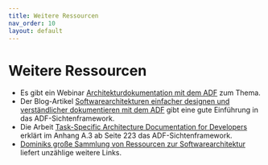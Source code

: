 ```yaml
---
title: Weitere Ressourcen
nav_order: 10
layout: default
---
```


# Weitere Ressourcen

- Es gibt ein Webinar [Architekturdokumentation mit dem ADF](https://www.youtube.com/watch?v=xhZAF2jE4Ak) zum Thema.
- Der Blog-Artikel [Softwarearchitekturen einfacher designen und verständlicher dokumentieren mit dem ADF](https://www.iese.fraunhofer.de/blog/softwarearchitekturen-einfacher-designen-und-verstaendlicher-dokumentieren-mit-dem-fraunhofer-adf/) gibt eine gute Einführung in das ADF-Sichtenframework.
- Die Arbeit [Task-Specific Architecture Documentation for Developers](https://doi.org/10.24406/publica-fhg-282756) erklärt im Anhang A.3 ab Seite 223 das ADF-Sichtenframework.
- [Dominiks große Sammlung von Ressourcen zur Softwarearchitektur](https://github.com/domrost/software-architecture-resources) liefert unzählige weitere Links.
